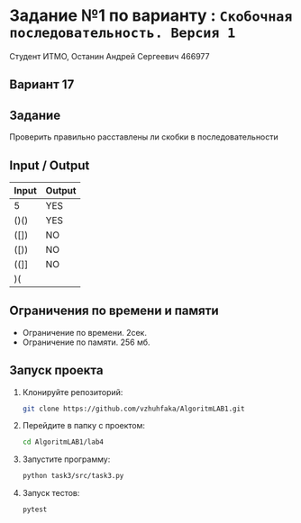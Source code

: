 # Задание №1 по варианту : `Скобочная последовательность. Версия 1`

Студент ИТМО, Останин Андрей Сергеевич 466977

## Вариант 17

## Задание

Проверить правильно расставлены ли скобки в последовательности

## Input / Output

| Input | Output |
|-------|--------|
| 5     | YES    | 
| ()()  | YES    |
| ([])  | NO     |
| ([))  | NO     |
| ((]]  | NO     |
| )(    |        |

## Ограничения по времени и памяти

- Ограничение по времени. 2сек.
- Ограничение по памяти. 256 мб.

## Запуск проекта

1. Клонируйте репозиторий:
   ```bash
   git clone https://github.com/vzhuhfaka/AlgoritmLAB1.git
   ```
2. Перейдите в папку с проектом:
   ```bash
   cd AlgoritmLAB1/lab4
   ```
3. Запустите программу:
   ```bash
   python task3/src/task3.py
   ```
4. Запуск тестов:
   ```bash
   pytest
   ```
